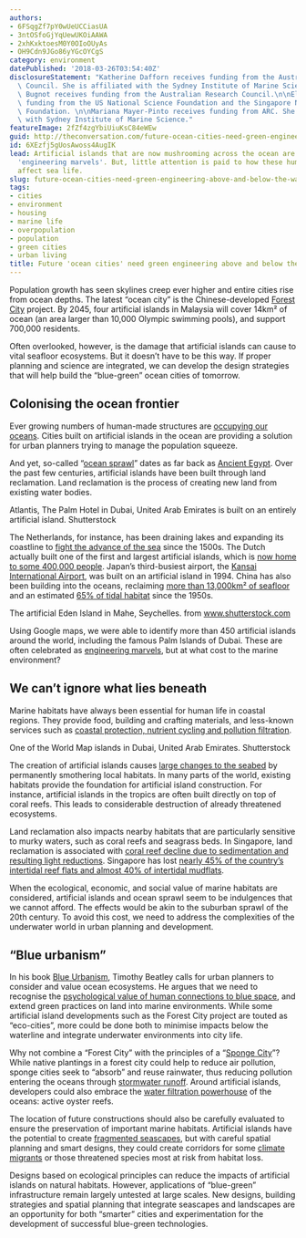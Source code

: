 ```yaml
---
authors:
- 6FSqgZf7pY0wUeUCCiasUA
- 3ntOSfoGjYqUewUKOiAAWA
- 2xhKxktoesM0Y0OIoOUyAs
- OH9Cdn9JGo86yYGcOYCgS
category: environment
datePublished: '2018-03-26T03:54:40Z'
disclosureStatement: "Katherine Dafforn receives funding from the Australian Research\
  \ Council. She is affiliated with the Sydney Institute of Marine Science. \n\nAna\
  \ Bugnot receives funding from the Australian Research Council.\n\nEliza Heery receives\
  \ funding from the US National Science Foundation and the Singapore National Research\
  \ Foundation. \n\nMariana Mayer-Pinto receives funding from ARC. She is affiliated\
  \ with Sydney Institute of Marine Science."
featureImage: 2fZf4zgYbiUiuKsC84eWEw
guid: http://theconversation.com/future-ocean-cities-need-green-engineering-above-and-below-the-waterline-93843
id: 6XEzfj5gUosAwoss4AugIK
lead: Artificial islands that are now mushrooming across the ocean are regarded as
  'engineering marvels'. But, little attention is paid to how these human-made structures
  affect sea life.
slug: future-ocean-cities-need-green-engineering-above-and-below-the-waterline
tags:
- cities
- environment
- housing
- marine life
- overpopulation
- population
- green cities
- urban living
title: Future 'ocean cities' need green engineering above and below the waterline
---
```

Population growth has seen skylines creep ever higher and entire cities rise from ocean depths. The latest “ocean city” is the Chinese-developed [Forest City](https://cgpvforestcity.wordpress.com/category/press-release/) project. By 2045, four artificial islands in Malaysia will cover 14km² of ocean (an area larger than 10,000 Olympic swimming pools), and support 700,000 residents. 

Often overlooked, however, is the damage that artificial islands can cause to vital seafloor ecosystems. But it doesn’t have to be this way. If proper planning and science are integrated, we can develop the design strategies that will help build the “blue-green” ocean cities of tomorrow.


## Colonising the ocean frontier

Ever growing numbers of human-made structures are [occupying our oceans](https://theconversation.com/concrete-coastlines-its-time-to-tackle-our-marine-urban-sprawl-38175). Cities built on artificial islands in the ocean are providing a solution for urban planners trying to manage the population squeeze. 

And yet, so-called “[ocean sprawl](https://esajournals.onlinelibrary.wiley.com/doi/abs/10.1890/110246?af=R)” dates as far back as [Ancient Egypt](http://www1.frm.utn.edu.ar/laboratorio_hidraulica/Biblioteca_Virtual/Coastal%20Engineering%20Manual%20-%20Part%20I/Part_I-Chap_3entire.pdf). Over the past few centuries, artificial islands have been built through land reclamation. Land reclamation is the process of creating new land from existing water bodies.

Atlantis, The Palm Hotel in Dubai, United Arab Emirates is built on an entirely artificial island. Shutterstock

The Netherlands, for instance, has been draining lakes and expanding its coastline to [fight the advance of the sea](https://onlinelibrary.wiley.com/doi/abs/10.1002/ird.340) since the 1500s. The Dutch actually built one of the first and largest artificial islands, which is [now home to some 400,000 people](https://www.tourism-review.com/travel-tourism-magazine-flevoland-worlds-largest-artificial-island--article2372). Japan’s third-busiest airport, the [Kansai International Airport](https://www.kansai-airport.or.jp/en/), was built on an artificial island in 1994. China has also been building into the oceans, reclaiming [more than 13,000km² of seafloor](https://www.sciencedirect.com/science/article/pii/S0964569114000696) and an estimated [65% of tidal habitat](https://esajournals.onlinelibrary.wiley.com/doi/epdf/10.1890/130260) since the 1950s.

The artificial Eden Island in Mahe, Seychelles. from www.shutterstock.com

Using Google maps, we were able to identify more than 450 artificial islands around the world, including the famous Palm Islands of Dubai. These are often celebrated as [engineering marvels](https://www.iveyengineering.com/modern-engineering-marvels/), but at what cost to the marine environment?

## We can’t ignore what lies beneath

Marine habitats have always been essential for human life in coastal regions. They provide food, building and crafting materials, and less-known services such as [coastal protection, nutrient cycling and pollution filtration](https://esajournals.onlinelibrary.wiley.com/doi/full/10.1890/10-1510.1).

One of the World Map islands in Dubai, United Arab Emirates. Shutterstock

The creation of artificial islands causes [large changes to the seabed](https://www.sciencedirect.com/science/article/pii/S0022098117300606) by permanently smothering local habitats. In many parts of the world, existing habitats provide the foundation for artificial island construction. For instance, artificial islands in the tropics are often built directly on top of coral reefs. This leads to considerable destruction of already threatened ecosystems. 

Land reclamation also impacts nearby habitats that are particularly sensitive to murky waters, such as coral reefs and seagrass beds. In Singapore, land reclamation is associated with [coral reef decline due to sedimentation and resulting light reductions](https://www.researchgate.net/profile/L_Chou/publication/285088156_Response_of_Singapore_reefs_to_land_reclamation/links/569c63b008aea1476954792e.pdf). Singapore has lost [nearly 45% of the country’s intertidal reef flats and almost 40% of intertidal mudflats](https://www.sciencedirect.com/science/article/pii/S096456911400355X).

When the ecological, economic, and social value of marine habitats are considered, artificial islands and ocean sprawl seem to be indulgences that we cannot afford. The effects would be akin to the suburban sprawl of the 20th century. To avoid this cost, we need to address the complexities of the underwater world in urban planning and development.

## “Blue urbanism”

In his book [Blue Urbanism](http://blueurbanism.org/blue-urbanism-cities-and-oceans-together/), Timothy Beatley calls for urban planners to consider and value ocean ecosystems. He argues that we need to recognise the [psychological value of human connections to blue space](http://bigthink.com/articles/need-a-nature-break-why-blue-is-the-new-green-for-stress-relief), and extend green practices on land into marine environments. While some artificial island developments such as the Forest City project are touted as “eco-cities”, more could be done both to minimise impacts below the waterline and integrate underwater environments into city life. 

Why not combine a “Forest City” with the principles of a “[Sponge City](https://theconversation.com/chinas-sponge-cities-aim-to-re-use-70-of-rainwater-heres-how-83327)”? While native plantings in a forest city could help to reduce air pollution, sponge cities seek to “absorb” and reuse rainwater, thus reducing pollution entering the oceans through [stormwater runoff](https://theconversation.com/massive-storms-are-pumping-pollution-into-our-oceans-time-to-clean-up-our-cities-60551). Around artificial islands, developers could also embrace the [water filtration powerhouse](https://www.scapestudio.com/projects/oyster-tecture/) of the oceans: active oyster reefs. 

The location of future constructions should also be carefully evaluated to ensure the preservation of important marine habitats. Artificial islands have the potential to create [fragmented seascapes](https://theconversation.com/our-oceans-are-out-of-balance-can-we-learn-some-tips-from-feng-shui-64975), but with careful spatial planning and smart designs, they could create corridors for some [climate migrants](https://mashable.com/2015/06/01/global-warming-huge-oceans-shift/#66PBDFJxyuq4) or those threatened species most at risk from habitat loss.

Designs based on ecological principles can reduce the impacts of artificial islands on natural habitats. However, applications of “blue-green” infrastructure remain largely untested at large scales. New designs, building strategies and spatial planning that integrate seascapes and landscapes are an opportunity for both “smarter” cities and experimentation for the development of successful blue-green technologies.